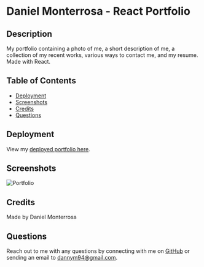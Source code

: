 # Daniel Monterrosa - React Portfolio

## Description
My portfolio containing a photo of me, a short description of me, a collection of my recent works, various ways to contact me, and my resume. Made with React.

## Table of Contents
* [Deployment](#deployment)
* [Screenshots](#screenshots)
* [Credits](#credits)
* [Questions](#questions)

## Deployment
View my [deployed portfolio here](https://dannymont94.github.io/react-portfolio/).

## Screenshots
![Portfolio](https://user-images.githubusercontent.com/65088117/96284773-11a8d180-0fac-11eb-9b90-9acd6096a98d.png)

## Credits
Made by Daniel Monterrosa

## Questions
Reach out to me with any questions by connecting with me on [GitHub](https://github.com/Dannymont94) or sending an email to dannym94@gmail.com.

